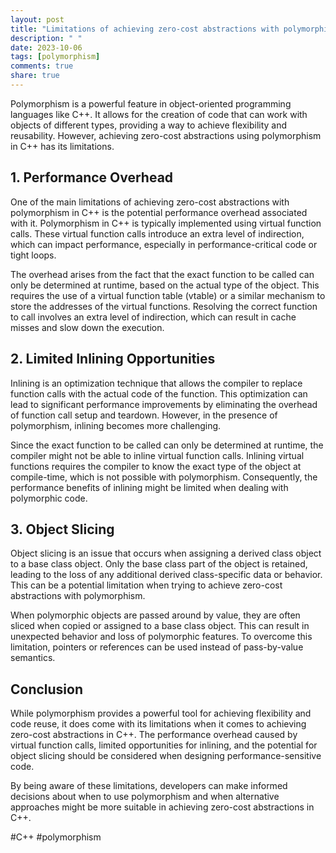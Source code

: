 ```yaml
---
layout: post
title: "Limitations of achieving zero-cost abstractions with polymorphism in C++"
description: " "
date: 2023-10-06
tags: [polymorphism]
comments: true
share: true
---
```


Polymorphism is a powerful feature in object-oriented programming languages like C++. It allows for the creation of code that can work with objects of different types, providing a way to achieve flexibility and reusability. However, achieving zero-cost abstractions using polymorphism in C++ has its limitations.

## 1. Performance Overhead

One of the main limitations of achieving zero-cost abstractions with polymorphism in C++ is the potential performance overhead associated with it. Polymorphism in C++ is typically implemented using virtual function calls. These virtual function calls introduce an extra level of indirection, which can impact performance, especially in performance-critical code or tight loops.

The overhead arises from the fact that the exact function to be called can only be determined at runtime, based on the actual type of the object. This requires the use of a virtual function table (vtable) or a similar mechanism to store the addresses of the virtual functions. Resolving the correct function to call involves an extra level of indirection, which can result in cache misses and slow down the execution.

## 2. Limited Inlining Opportunities

Inlining is an optimization technique that allows the compiler to replace function calls with the actual code of the function. This optimization can lead to significant performance improvements by eliminating the overhead of function call setup and teardown. However, in the presence of polymorphism, inlining becomes more challenging.

Since the exact function to be called can only be determined at runtime, the compiler might not be able to inline virtual function calls. Inlining virtual functions requires the compiler to know the exact type of the object at compile-time, which is not possible with polymorphism. Consequently, the performance benefits of inlining might be limited when dealing with polymorphic code.

## 3. Object Slicing

Object slicing is an issue that occurs when assigning a derived class object to a base class object. Only the base class part of the object is retained, leading to the loss of any additional derived class-specific data or behavior. This can be a potential limitation when trying to achieve zero-cost abstractions with polymorphism.

When polymorphic objects are passed around by value, they are often sliced when copied or assigned to a base class object. This can result in unexpected behavior and loss of polymorphic features. To overcome this limitation, pointers or references can be used instead of pass-by-value semantics.

## Conclusion

While polymorphism provides a powerful tool for achieving flexibility and code reuse, it does come with its limitations when it comes to achieving zero-cost abstractions in C++. The performance overhead caused by virtual function calls, limited opportunities for inlining, and the potential for object slicing should be considered when designing performance-sensitive code.

By being aware of these limitations, developers can make informed decisions about when to use polymorphism and when alternative approaches might be more suitable in achieving zero-cost abstractions in C++.

\#C++ #polymorphism